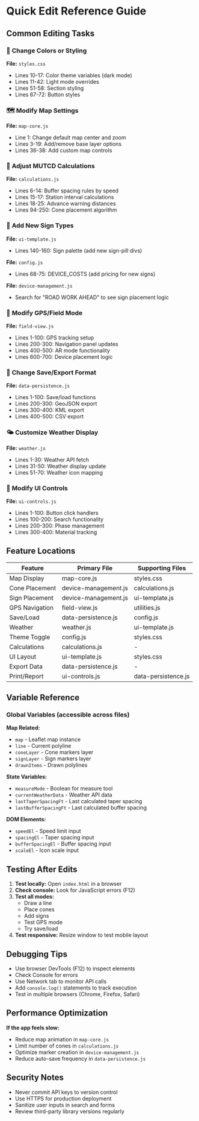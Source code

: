 # Quick Edit Reference Guide

## Common Editing Tasks

### 🎨 **Change Colors or Styling**
**File:** `styles.css`
- Lines 10-17: Color theme variables (dark mode)
- Lines 11-42: Light mode overrides
- Lines 51-58: Section styling
- Lines 67-72: Button styles

### 🗺️ **Modify Map Settings**
**File:** `map-core.js`
- Line 1: Change default map center and zoom
- Lines 3-19: Add/remove base layer options
- Lines 36-38: Add custom map controls

### 📐 **Adjust MUTCD Calculations**
**File:** `calculations.js`
- Lines 6-14: Buffer spacing rules by speed
- Lines 15-17: Station interval calculations
- Lines 18-25: Advance warning distances
- Lines 94-250: Cone placement algorithm

### 🚧 **Add New Sign Types**
**File:** `ui-template.js`
- Lines 140-160: Sign palette (add new sign-pill divs)

**File:** `config.js`
- Lines 68-75: DEVICE_COSTS (add pricing for new signs)

**File:** `device-management.js`
- Search for "ROAD WORK AHEAD" to see sign placement logic

### 📱 **Modify GPS/Field Mode**
**File:** `field-view.js`
- Lines 1-100: GPS tracking setup
- Lines 200-300: Navigation panel updates
- Lines 400-500: AR mode functionality
- Lines 600-700: Device placement logic

### 💾 **Change Save/Export Format**
**File:** `data-persistence.js`
- Lines 1-100: Save/load functions
- Lines 200-300: GeoJSON export
- Lines 300-400: KML export
- Lines 400-500: CSV export

### 🌤️ **Customize Weather Display**
**File:** `weather.js`
- Lines 1-30: Weather API fetch
- Lines 31-50: Weather display update
- Lines 51-70: Weather icon mapping

### 🎯 **Modify UI Controls**
**File:** `ui-controls.js`
- Lines 1-100: Button click handlers
- Lines 100-200: Search functionality
- Lines 200-300: Phase management
- Lines 300-400: Material tracking

## Feature Locations

| Feature | Primary File | Supporting Files |
|---------|-------------|------------------|
| Map Display | map-core.js | styles.css |
| Cone Placement | device-management.js | calculations.js |
| Sign Placement | device-management.js | ui-template.js |
| GPS Navigation | field-view.js | utilities.js |
| Save/Load | data-persistence.js | config.js |
| Weather | weather.js | ui-template.js |
| Theme Toggle | config.js | styles.css |
| Calculations | calculations.js | - |
| UI Layout | ui-template.js | styles.css |
| Export Data | data-persistence.js | - |
| Print/Report | ui-controls.js | data-persistence.js |

## Variable Reference

### Global Variables (accessible across files)

**Map Related:**
- `map` - Leaflet map instance
- `line` - Current polyline
- `coneLayer` - Cone markers layer
- `signLayer` - Sign markers layer
- `drawnItems` - Drawn polylines

**State Variables:**
- `measureMode` - Boolean for measure tool
- `currentWeatherData` - Weather API data
- `lastTaperSpacingFt` - Last calculated taper spacing
- `lastBufferSpacingFt` - Last calculated buffer spacing

**DOM Elements:**
- `speedEl` - Speed limit input
- `spacingEl` - Taper spacing input
- `bufferSpacingEl` - Buffer spacing input
- `scaleEl` - Icon scale input

## Testing After Edits

1. **Test locally:** Open `index.html` in a browser
2. **Check console:** Look for JavaScript errors (F12)
3. **Test all modes:**
   - Draw a line
   - Place cones
   - Add signs
   - Test GPS mode
   - Try save/load
4. **Test responsive:** Resize window to test mobile layout

## Debugging Tips

- Use browser DevTools (F12) to inspect elements
- Check Console for errors
- Use Network tab to monitor API calls
- Add `console.log()` statements to track execution
- Test in multiple browsers (Chrome, Firefox, Safari)

## Performance Optimization

**If the app feels slow:**
- Reduce map animation in `map-core.js`
- Limit number of cones in `calculations.js`
- Optimize marker creation in `device-management.js`
- Reduce auto-save frequency in `data-persistence.js`

## Security Notes

- Never commit API keys to version control
- Use HTTPS for production deployment
- Sanitize user inputs in search and forms
- Review third-party library versions regularly
